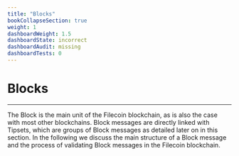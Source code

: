 ```yaml
---
title: "Blocks"
bookCollapseSection: true
weight: 1
dashboardWeight: 1.5
dashboardState: incorrect
dashboardAudit: missing
dashboardTests: 0
---
```


# Blocks
---

The Block is the main unit of the Filecoin blockchain, as is also the case with most other blockchains. Block messages are directly linked with Tipsets, which are groups of Block messages as detailed later on in this section. In the following we discuss the main structure of a Block message and the process of validating Block messages in the Filecoin blockchain.
